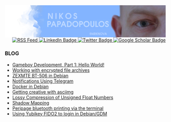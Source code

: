 <img align="center" src="https://raw.githubusercontent.com/4rknova/4rknova/main/banner.png">

<div id="badges" align="right">
  <a href="https://www.4rknova.com/feed.xml" target="blank">
     <img src="https://img.shields.io/badge/RSS-blue?style=for-the-badge&logo=rss&logoColor=white"
alt="RSS Feed"/>
  </a>
  <a href="https://www.linkedin.com/in/nikpapas/">
    <img src="https://img.shields.io/badge/LinkedIn-blue?style=for-the-badge&logo=linkedin&logoColor=white" alt="LinkedIn Badge"/>
  </a>
  <a href="https://twitter.com/4rknova">
    <img src="https://img.shields.io/badge/Twitter-blue?style=for-the-badge&logo=twitter&logoColor=white" alt="Twitter Badge"/>
  </a>
  <a href="https://scholar.google.com/citations?hl=en&user=8loH5X0AAAAJ">
    <img src="https://img.shields.io/badge/google_scholar-blue?logo=googlescholar&logoColor=white&style=for-the-badge" alt="Google Scholar Badge"/>
  </a>
</div>

### BLOG
<!-- BLOG-POST-LIST:START -->
- [Gameboy Development, Part 1: Hello World!](https://www.4rknova.com//blog/2023/08/06/gb-dev-pt-1)
- [Working with encrypted file archives](https://www.4rknova.com//blog/2023/07/01/encrypted-archives)
- [ZEXMTE BT-506 in Debian](https://www.4rknova.com//blog/2023/04/22/zexmte-bluetooth-debian)
- [Notifications Using Telegram](https://www.4rknova.com//blog/2023/04/05/telegram-notifications)
- [Docker in Debian](https://www.4rknova.com//blog/2023/03/15/docker-debian)
- [Getting creative with asciimg](https://www.4rknova.com//blog/2023/02/28/asciimg-slideshows)
- [Lossy Compression of Unsigned Float Numbers](https://www.4rknova.com//blog/2023/01/15/float-compression)
- [Shadow Mapping](https://www.4rknova.com//blog/2022/10/04/shadow-mapping)
- [Peripage bluetooth printing via the terminal](https://www.4rknova.com//blog/2022/09/03/cli-print-peripage)
- [Using Yubikey FIDO2 to login in Debian/GDM](https://www.4rknova.com//blog/2022/09/02/yubikey-login)
<!-- BLOG-POST-LIST:END -->

<!--
<img src="https://github-readme-streak-stats.herokuapp.com/?user=4rknova&theme=github-dark&hide_border=true&date_format=j%20M%5B%20Y%5D" alt="4rknova" />
-->

<!--
<img src="https://github-readme-stats.vercel.app/api/top-langs?username=4rknova&show_icons=true&locale=en&layout=compact&theme=dark" alt="4rknova" />
-->
